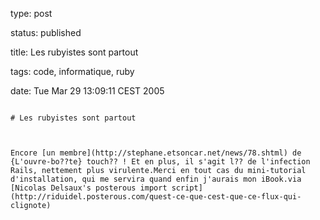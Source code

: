type: post
status: published
title: Les rubyistes sont partout
tags: code, informatique, ruby
date: Tue Mar 29 13:09:11 CEST 2005
~~~~~~
# Les rubyistes sont partout

Encore [un membre](http://stephane.etsoncar.net/news/78.shtml) de {L'ouvre-bo??te} touch?? ! Et en plus, il s'agit l?? de l'infection Rails, nettement plus virulente.Merci en tout cas du mini-tutorial d'installation, qui me servira quand enfin j'aurais mon iBook.via [Nicolas Delsaux's posterous import script](http://riduidel.posterous.com/quest-ce-que-cest-que-ce-flux-qui-clignote)